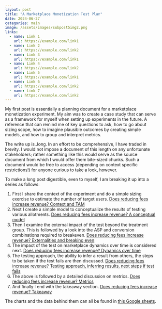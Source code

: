 ```yaml
---
layout: post
title: "A Marketplace Monetization Test Plan"
date: 2024-06-27
categories: main
image: /assets/images/subpost5img2.png
links:
  - name: Link 1
    url: https://example.com/link1
  - name: Link 2
    url: https://example.com/link2
  - name: Link 3
    url: https://example.com/link1
  - name: Link 4
    url: https://example.com/link2
  - name: Link 5
    url: https://example.com/link1
  - name: Link 6
    url: https://example.com/link2
  - name: Link 7
    url: https://example.com/link2    
---
```

My first post is essentially a planning document for a marketplace monetization experiment. My aim was to create a case study that can serve as a framework for myself when setting up experiments in the future. A reference that can remind me of key questions to ask, how to go about sizing scope, how to imagine plausible outcomes by creating simple models, and how to group and interpret metrics. 

The write up is..long. In an effort to be comprehensive, I have traded in brevity. I would not impose a document of this length on any unfortunate stakeholders; rather something like this would serve as the source document from which I would offer them bite-sized chunks. Such a document would be free to access (depending on context specific restrictions!) for anyone curious to take a look, however.

To make a long post digestible, even to myself, I am breaking it up into a series as follows:



1. First I share the context of the experiment and do a simple sizing exercise to estimate the number of target users. [Does reducing fees increase revenue? Context and TAM](/subposts/Post1Sub1)
2. Next I create a simple model to conceptualize the results of testing various allotments. [Does reducing fees increase revenue? A conceptual model](/subposts/Post1Sub2)
3. Then I examine the external impact of the test beyond the treatment group. This is followed by a look into the ASP and conversion combinations required to breakeven.  [Does reducing fees increase revenue? Externalities and breaking even ](/subposts/Post1Sub3)
4. The impact of the test on marketplace dynamics over time is considered next. [Does reducing fees increase revenue? Dynamics over time](/subposts/Post1Sub4)
5. The testing approach, the ability to infer a result from others, the steps to be taken if the test fails are then discussed. [Does reducing fees increase revenue? Testing approach, inferring results, next steps if test fails ](/subposts/Post1Sub5)
6. The above is followed by a detailed discussion on metrics. [Does reducing fees increase revenue? Metrics](/subposts/Post1Sub6) 
7. And finally I end with the takeaway section. [Does reducing fees increase revenue? Takeaway](/subposts/Post1Sub7)

The charts and the data behind them can all be found in [this Google sheets](https://docs.google.com/spreadsheets/d/1Iepg-qkXchzvtlwGRkfqKedoYjYhIrYqIr1l-UwbtY4/edit?usp=sharing). 


